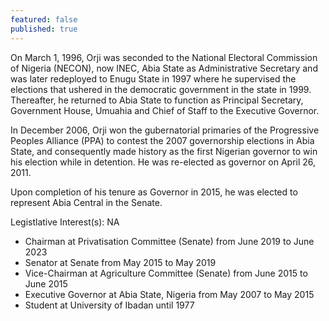 ```yaml
---
featured: false
published: true
---
```

On March 1, 1996, Orji was seconded to the National Electoral Commission of Nigeria (NECON), now INEC, Abia State as Administrative Secretary and was later redeployed to Enugu State in 1997 where he supervised the elections that ushered in the democratic government in the state in 1999. Thereafter, he returned to Abia State to function as Principal Secretary, Government House, Umuahia and Chief of Staff to the Executive Governor.

In December 2006, Orji won the gubernatorial primaries of the Progressive Peoples Alliance (PPA) to contest the 2007 governorship elections in Abia State, and consequently made history as the first Nigerian governor to win his election while in detention. He was re-elected as governor on April 26, 2011.

Upon completion of his tenure as Governor in 2015, he was elected to represent Abia Central in the Senate.

Legistlative Interest(s): NA

* Chairman at Privatisation Committee (Senate) from June 2019 to June 2023
* Senator at Senate from May 2015 to May 2019
* Vice-Chairman at Agriculture Committee (Senate) from June 2015 to June 2015
* Executive Governor at Abia State, Nigeria from May 2007 to May 2015
* Student at University of Ibadan until 1977
